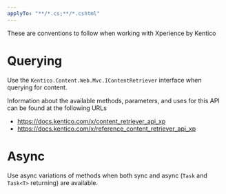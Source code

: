 ```yaml
---
applyTo: "**/*.cs;**/*.cshtml"
---
```


These are conventions to follow when working with Xperience by Kentico

# Querying

Use the `Kentico.Content.Web.Mvc.IContentRetriever` interface when querying for
content.

Information about the available methods, parameters, and uses for this API can
be found at the following URLs

- <https://docs.kentico.com/x/content_retriever_api_xp>
- <https://docs.kentico.com/x/reference_content_retriever_api_xp>

# Async

Use async variations of methods when both sync and async (`Task` and `Task<T>`
returning) are available.
